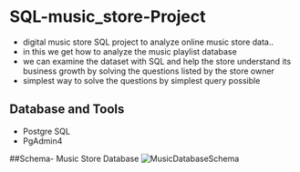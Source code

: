 # SQL-music_store-Project
* digital music store SQL project to analyze online music store data..
* in this we get how to analyze the music playlist database
* we can examine the dataset with SQL and help the store understand its business growth by solving the questions listed by the store owner
* simplest way to solve the questions by simplest query possible

## Database and Tools
* Postgre SQL
* PgAdmin4

##Schema- Music Store Database
![MusicDatabaseSchema](https://github.com/ChevvakulaAakash/SQL-music_store-Project/assets/143023159/ed2b0292-4347-4907-88ba-596943be8491)


